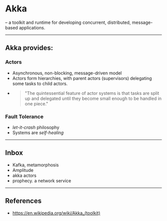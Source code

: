 # Akka

–   a toolkit and runtime for developing concurrent, distributed, message-based applications.

---

## Akka provides:

###  Actors

* Asynchronous, non-blocking, message-driven model
* Actors form hierarchies, with parent actors (supervisors) delegating some tasks to child actors.
* > "The quintessential feature of actor systems is that tasks are split up and delegated until they become small enough to be handled in one piece."

###  Fault Tolerance

* _let-it-crash_ philosophy
* Systems are _self-healing_

---

## Inbox

- Kafka, metamorphosis
- Amplitude
- akka actors
- prophecy. a network service

---

## References

-   <https://en.wikipedia.org/wiki/Akka_(toolkit)>
